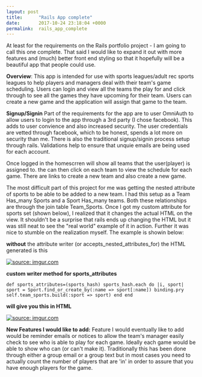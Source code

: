 ```yaml
---
layout: post
title:      "Rails App complete"
date:       2017-10-24 23:18:04 +0000
permalink:  rails_app_complete
---
```



At least for the requirements on the Rails portfolio project - I am going to call this one complete.  That said I would like to expand it out with more features and (much) better front end styling so that it hopefully will be a beautiful app that people could use.

**Overview**:
This app is intended for use with sports leagues/adult rec sports leagues to help players and managers deal with their team's game scheduling.  Users can login and view all the teams the play for and click through to see all the games they have upcoming for their team.  Users can create a new game and the application will assign that game to the team.  

**Signup/Signin**
Part of the requirements for the app are to user OmniAuth to allow users to login to the app through a 3rd party (I chose facebook).  This adds to user convience and also increased security.  The user credentials are vetted through facebook, which to be honest, spends a lot more on security than me.  There is also the traditional signup/signin process setup through rails.  Validations help to ensure that unquie emails are being used for each account. 

Once logged in the homescrren will show all teams that the user(player) is assigned to.  the can then click on each team to view the schedule for each game.  There are links to create a new team and also create a new game.

The most difficult part of this project for me was getting the nested attribute of sports to be able to be added to a new team.  I had this setup as a Team Has_many Sports and a Sport Has_many teams. Both these relationships are through the join table Team_Sports.  Once I got my custom attribute for sports set (shown below), I realized that it changes the actual HTML on the view.  It shouldn't be a surprise that rails ends up changing the HTML but it was still neat to see the "real world" example of it in action.  Further it was nice to stumble on the realization myself.  The example is showin below:


**without** the attribute writer (or accepts_nested_attributes_for) the HTML generated is this

<a href="https://imgur.com/i03tGxS"><img src="https://i.imgur.com/i03tGxS.png" title="source: imgur.com" /></a>

**custom writer method for sports_attributes**

`def sports_attributes=(sports_hash)
    sports_hash.each do |i, sport|
          sport = Sport.find_or_create_by(:name => sport[:name])
          binding.pry
          self.team_sports.build(:sport => sport)
    end
  end`

**will give you this in HTML**

<a href="https://imgur.com/vpyUIyA"><img src="https://i.imgur.com/vpyUIyA.png" title="source: imgur.com" /></a>


**New Features I would like to add:**
Feature I would eventually like to add would be reminder emails or notices to allow the team's manager easily check to see who is able to play for each game.  Ideally each game would be able to show who can (or can't make it).  Traditionally this has been done through either a group email or a group text but in most cases you need to actually count the number of players that are 'in' in order to assure that you have enough players for the game.
